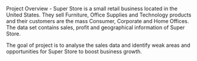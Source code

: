 Project Overview -
Super Store is a small retail business located in the United States. They sell Furniture, Office Supplies and Technology products and their customers are the mass Consumer, Corporate and Home Offices.
The data set contains sales, profit and geographical information of Super Store.

The goal of project is to analyse the sales data and identify weak areas and opportunities for Super Store to boost business growth.
